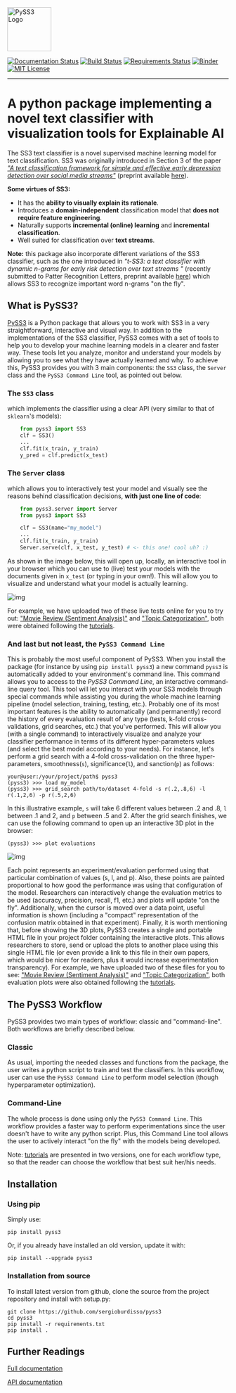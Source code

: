 <img src="https://raw.githubusercontent.com/sergioburdisso/pyss3/master/docs/_static/ss3_logo_banner.png" alt="PySS3 Logo" title="PySS3" height="100" />

[![Documentation Status](https://readthedocs.org/projects/pyss3/badge/?version=latest)](http://pyss3.readthedocs.io/en/latest/?badge=latest)
[![Build Status](https://travis-ci.org/sergioburdisso/pyss3.svg?branch=master)](https://travis-ci.org/sergioburdisso/pyss3)
[![Requirements Status](https://requires.io/github/sergioburdisso/pyss3/requirements.svg?branch=master)](https://requires.io/github/sergioburdisso/pyss3/requirements/?branch=master)
[![Binder](https://mybinder.org/badge_logo.svg)](https://mybinder.org/v2/gh/sergioburdisso/pyss3/master?filepath=examples)
[![MIT License][license-badge]][license]

---

# A python package implementing a novel text classifier with visualization tools for Explainable AI

The SS3 text classifier is a novel supervised machine learning model for text classification. SS3 was originally introduced in Section 3 of the paper _["A text classification framework for simple and effective early depression detection over social media streams"](https://dx.doi.org/10.1016/j.eswa.2019.05.023)_ (preprint available [here](https://arxiv.org/abs/1905.08772)).

**Some virtues of SS3:**

* It has the **ability to visually explain its rationale**.
* Introduces a **domain-independent** classification model that **does not require feature engineering**.
* Naturally supports **incremental (online) learning** and **incremental classification**.
* Well suited for classification over **text streams**.

**Note:** this package also incorporate different variations of the SS3 classifier, such as the one introduced in _"t-SS3: a text classifier with dynamic n-grams for early risk detection over text streams
"_ (recently submitted to Patter Recognition Letters, preprint available [here](https://arxiv.org/abs/1911.06147)) which allows SS3 to recognize important word n-grams "on the fly".

## What is PySS3?

[PySS3](https://github.com/sergioburdisso/pyss3) is a Python package that allows you to work with SS3 in a very straightforward, interactive and visual way. In addition to the implementations of the SS3 classifier, PySS3 comes with a set of tools to help you to develop your machine learning models in a clearer and faster way. These tools let you analyze, monitor and understand your models by allowing you to see what they have actually learned and why. To achieve this, PySS3 provides you with 3  main components: the ``SS3`` class, the ``Server`` class and the ``PySS3 Command Line`` tool, as pointed out below.


### The `SS3` class

which implements the classifier using a clear API (very similar to that of `sklearn`'s models):
````python
    from pyss3 import SS3
    clf = SS3()
    ...
    clf.fit(x_train, y_train)
    y_pred = clf.predict(x_test)
````

### The `Server` class

which allows you to interactively test your model and visually see the reasons behind classification decisions, **with just one line of code**:
```python
    from pyss3.server import Server
    from pyss3 import SS3

    clf = SS3(name="my_model")
    ...
    clf.fit(x_train, y_train)
    Server.serve(clf, x_test, y_test) # <- this one! cool uh? :)
```
As shown in the image below, this will open up, locally, an interactive tool in your browser which you can use to (live) test your models with the documents given in `x_test` (or typing in your own!). This will allow you to visualize and understand what your model is actually learning.

![img](https://raw.githubusercontent.com/sergioburdisso/pyss3/master/docs/_static/ss3_live_test.gif)

For example, we have uploaded two of these live tests online for you to try out: ["Movie Review (Sentiment Analysis)"](http://tworld.io/ss3/live_test_online/#30305) and ["Topic Categorization"](http://tworld.io/ss3/live_test_online/#30303), both were obtained following the [tutorials](https://pyss3.readthedocs.io/en/latest/user_guide/getting-started.html#tutorials).

### And last but not least, the ``PySS3 Command Line``

This is probably the most useful component of PySS3. When you install the package (for instance by using `pip install pyss3`) a new command ``pyss3`` is automatically added to your environment's command line. This command allows you to access to the _PySS3 Command Line_, an interactive command-line query tool. This tool will let you interact with your SS3 models through special commands while assisting you during the whole machine learning pipeline (model selection, training, testing, etc.). Probably one of its most important features is the ability to automatically (and permanently) record the history of every evaluation result of any type (tests, k-fold cross-validations, grid searches, etc.) that you've performed. This will allow you (with a single command) to interactively visualize and analyze your classifier performance in terms of its different hyper-parameters values (and select the best model according to your needs). For instance, let's perform a grid search with a 4-fold cross-validation on the three hyper-parameters, smoothness(`s`), significance(`l`), and sanction(`p`) as follows:

```console
your@user:/your/project/path$ pyss3
(pyss3) >>> load my_model
(pyss3) >>> grid_search path/to/dataset 4-fold -s r(.2,.8,6) -l r(.1,2,6) -p r(.5,2,6)
```
In this illustrative example, `s` will take 6 different values between .2 and .8, `l` between .1 and 2, and `p` between .5 and 2. After the grid search finishes, we can use the following command to open up an interactive 3D plot in the browser:
```console
(pyss3) >>> plot evaluations
```
![img](https://raw.githubusercontent.com/sergioburdisso/pyss3/master/docs/_static/plot_evaluations.gif)

Each point represents an experiment/evaluation performed using that particular combination of values (s, l, and p). Also, these points are painted proportional to how good the performance was using that configuration of the model. Researchers can interactively change the evaluation metrics to be used (accuracy, precision, recall, f1, etc.) and plots will update "on the fly". Additionally, when the cursor is moved over a data point, useful information is shown (including a "compact" representation of the confusion matrix obtained in that experiment). Finally, it is worth mentioning that, before showing the 3D plots, PySS3 creates a single and portable HTML file in your project folder containing the interactive plots. This allows researchers to store, send or upload the plots to another place using this single HTML file (or even provide a link to this file in their own papers, which would be nicer for readers, plus it would increase experimentation transparency). For example, we have uploaded two of these files for you to see: ["Movie Review (Sentiment Analysis)"](https://pyss3.readthedocs.io/en/latest/_static/ss3_model_evaluation[movie_review_3grams].html) and ["Topic Categorization"](https://pyss3.readthedocs.io/en/latest/_static/ss3_model_evaluation[topic_categorization_3grams].html), both evaluation plots were also obtained following the [tutorials](https://pyss3.readthedocs.io/en/latest/user_guide/getting-started.html#tutorials).


## The PySS3 Workflow

PySS3 provides two main types of workflow: classic and "command-line". Both workflows are briefly described below.

### Classic

As usual, importing the needed classes and functions from the package, the user writes a python script to train and test the classifiers. In this workflow, user can use the `PySS3 Command Line` to perform model selection (though hyperparameter optimization). 

### Command-Line

The whole process is done using only the `PySS3 Command Line`. This workflow provides a faster way to perform experimentations since the user doesn't have to write any python script. Plus, this Command Line tool allows the user to actively interact  "on the fly" with the models being developed.


Note: [tutorials](https://pyss3.readthedocs.io/en/latest/user_guide/getting-started.html#tutorials) are presented in two versions, one for each workflow type, so that the reader can choose the workflow that best suit her/his needs.


## Installation


### Using pip

Simply use:
```console
pip install pyss3
```
Or, if you already have installed an old version, update it with:
```console
pip install --upgrade pyss3
```


### Installation from source

To install latest version from github, clone the source from the project repository and install with setup.py:
```console
git clone https://github.com/sergioburdisso/pyss3
cd pyss3
pip install -r requirements.txt
pip install .
 ```

## Further Readings


[Full documentation](https://pyss3.readthedocs.io)

[API documentation](https://pyss3.readthedocs.io/en/latest/api/)


[license-badge]: https://img.shields.io/github/license/boyney123/performance-budgets.svg
[license]: LICENSE.txt